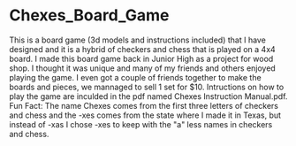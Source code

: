 # Chexes_Board_Game
This is a board game (3d models and instructions included) that I have designed and it is a hybrid of checkers and chess that is played on a 4x4 board. I made this board game back in Junior High as a project for wood shop. I thought it was unique and many of my friends and others enjoyed playing the game. I even got a couple of friends together to make the boards and pieces, we mannaged to sell 1 set for $10. Intructions on how to play the game are inculded in the pdf named Chexes Instruction Manual.pdf. Fun Fact: The name Chexes comes from the first three letters of checkers and chess and the -xes comes from the state where I made it in Texas, but instead of -xas I chose -xes to keep with the "a" less names in checkers and chess. 
